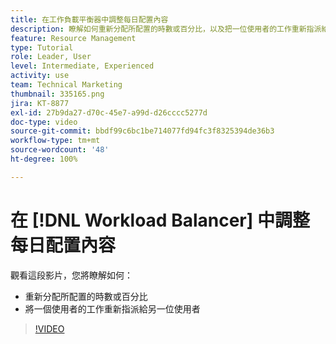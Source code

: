 ```yaml
---
title: 在工作負載平衡器中調整每日配置內容
description: 瞭解如何重新分配所配置的時數或百分比，以及把一位使用者的工作重新指派給另一位使用者。
feature: Resource Management
type: Tutorial
role: Leader, User
level: Intermediate, Experienced
activity: use
team: Technical Marketing
thumbnail: 335165.png
jira: KT-8877
exl-id: 27b9da27-d70c-45e7-a99d-d26cccc5277d
doc-type: video
source-git-commit: bbdf99c6bc1be714077fd94fc3f8325394de36b3
workflow-type: tm+mt
source-wordcount: '48'
ht-degree: 100%

---
```


# 在 [!DNL Workload Balancer] 中調整每日配置內容

觀看這段影片，您將瞭解如何：

* 重新分配所配置的時數或百分比
* 將一個使用者的工作重新指派給另一位使用者


>[!VIDEO](https://video.tv.adobe.com/v/335165/?quality=12&learn=on&enablevpops=1)
